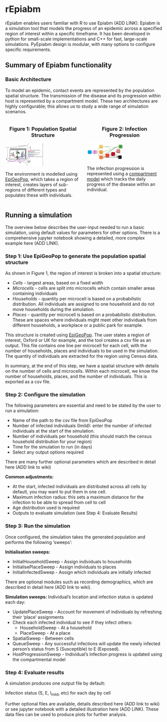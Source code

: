 # rEpiabm
rEpiabm enables users familiar with R to use Epiabm (ADD LINK). Epiabm is a simulation tool that models the progress of an epidemic across a specified region of interest within a specific timeframe. It has been developed in python for small-scale implementations and C++ for fast, large-scale simulations. PyEpiabm design is modular, with many options to configure specific requirements.

## Summary of Epiabm functionality

### Basic Architecture
To model an epidemic, contact events are represented by the population spatial structure. The transmission of the disease and its progression within host is represented by a compartment model. These two architectures are highly configurable; this allows us to study a wide range of simulation scenarios.

<div style="display: flex; gap: 20px;">
  <div style="flex: 1;">
    <h3 align="center">Figure 1: Population Spatial Structure</h3>
    <img src="./images/population_spatial_structure.png" alt="Population spatial structure" width="50%">
    <p>The environment is modelled using <a href="https://github.com/SABS-R3-Epidemiology/EpiGeoPop">EpiGeoPop</a>, which takes a region of interest, creates layers of sub-regions of different types and populates these with individuals.</p>
  </div>
  <div style="flex: 1;">
    <h3 align="center">Figure 2: Infection Progression</h3>
    <img src="./images/infection_progression.jpg" alt="Infection progression" width="50%">
    <p>The infection progression is represented using a <a href="https://en.wikipedia.org/wiki/Compartmental_models_in_epidemiology">compartment model</a> which tracks the daily progress of the disease within an individual.</p>
  </div>
</div>

## Running a simulation
The overview below describes the  user-input needed to run a basic simulation, using default values for parameters for other options. There is a comprehensive jupyter notebook showing a detailed, more complex example here (ADD LINK).

### Step 1: Use EpiGeoPop to generate the population spatial structure
As shown in Figure 1, the region of interest is broken into a spatial structure:
* *Cells* - largest areas, based on a fixed width
* *Microcells* - cells are split into microcells which contain smaller areas containing individuals
* *Households* - quantity per microcell is based on a probabilistic distribution. All individuals are assigned to one household and do not move households during the simulation.
* *Places* - quantity per microcell is based on a probabilistic distribution. These are spaces where individuals might meet other individuals from different households, a workplace or a public park for example.

This structure is created using [EpiGeoPop](https://github.com/SABS-R3-Epidemiology/EpiGeoPop). The user states a region of interest, Oxford or UK for example, and the tool creates a csv file as an output. This file contains one line per microcell for each cell, with the number of households, places and individuals to be used in the simulation. The quantity of individuals are extracted for the region using Census data.  

In summary, at the end of this step, we have a spatial structure with details on the number of cells and microcells. Within each microcell, we know the number of households, places, and the number of individuals. This is exported as a csv file.

### Step 2: Configure the simulation
The following parameters are essential and need to be stated by the user to run a simulation:

* Name of the path to the csv file from EpiGeoPop
* Number of infected individuals (Imild): enter the number of infected individuals at the start of the simulation.
* Number of individuals per household (this should match the census household distribution for your region)
* Time for the simulation to run (in days)
* Select any output options required
 
There are many further optional parameters which are described in detail here (ADD link to wiki)

**Common adjustments:**
* At the start, infected individuals are distributed across all cells by default, you may want to put them in one cell.
* Maximum infection radius: this sets a maximum distance for the infection to be able to spread from cell to cell
* Age distribution used is required
* Outputs to evaluate simulation (see Step 4: Evaluate Results)

### Step 3: Run the simulation
Once configured, the simulation takes the generated population and performs the following  ‘sweeps’:

**Initialisation sweeps:**
* InitialHouseholdSweep - Assign individuals to households
* InitialisePlaceSweep - Assign individuals to places
* InitialInfectedSweep - Assign which individuals are initially infected

There are optional modules such as recording demographics, which are described in detail here (ADD link to wiki).

**Simulation sweeps:**
Individual’s location and infection status is updated each day:
* UpdatePlaceSweep - Account for movement of individuals by refreshing their ‘place’ assignments
* Check each infected individual to see if they infect others:
  * HouseholdSweep - At a household
  * PlaceSweep - At a place
* SpatialSweep - Between cells
* QueueSweep - Any successful infections will update the newly infected person’s status from S (Susceptible) to E (Exposed).
* HostProgressionSweep - Individual’s Infection progress is updated using the compartmental model

### Step 4: Evaluate results
A simulation produces one output file by default:

Infection status (S, E, I<sub>mild</sub>, etc) for each day by cell

Further optional files are available, details described here (ADD link to wiki) or see jupyter notebook with a detailed illustration here (ADD LINK). These data files can be used to produce plots for further analysis.

